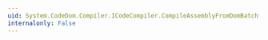 ```yaml
---
uid: System.CodeDom.Compiler.ICodeCompiler.CompileAssemblyFromDomBatch(System.CodeDom.Compiler.CompilerParameters,System.CodeDom.CodeCompileUnit[])
internalonly: False
---
```

